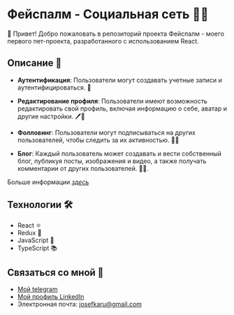 # Фейспалм - Социальная сеть 🤦‍♂️

👋 Привет! Добро пожаловать в репозиторий проекта Фейспалм - моего первого пет-проекта, разработанного с использованием React.

## Описание 📄

- **Аутентификация**: Пользователи могут создавать учетные записи и аутентифицироваться. 🔐

- **Редактирование профиля**: Пользователи имеют возможность редактировать свой профиль, включая информацию о себе, аватар и другие настройки. 🖊️👤

- **Фолловинг**: Пользователи могут подписываться на других пользователей, чтобы следить за их активностью. 👥👀

- **Блог**: Каждый пользователь может создавать и вести собственный блог, публикуя посты, изображения и видео, а также получать комментарии от других пользователей. 📝💬.

Больше информации [*здесь*](https://alyakin.vercel.app/project/social-network-facepalm)

## Технологии 🛠️

- React ⚛️
- Redux 🔄
- JavaScript 🚀
- TypeScript 📚

## Связаться со мной 📧

- [Мой telegram](https://t.me/josefKru)
- [Мой профиль LinkedIn](https://www.linkedin.com/in/ivan-alyakin-976842243/)
- Электронная почта: josefkaru@gmail.com

